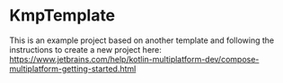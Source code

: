 # KmpTemplate
This is an example project based on another template and following the instructions to create a new project here: 
https://www.jetbrains.com/help/kotlin-multiplatform-dev/compose-multiplatform-getting-started.html

